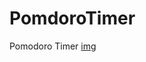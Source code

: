 # PomdoroTimer
Pomodoro Timer
[img](https://user-images.githubusercontent.com/15548633/47240243-0282ef00-d3a5-11e8-8b03-4a6c37aff7f7.png)
